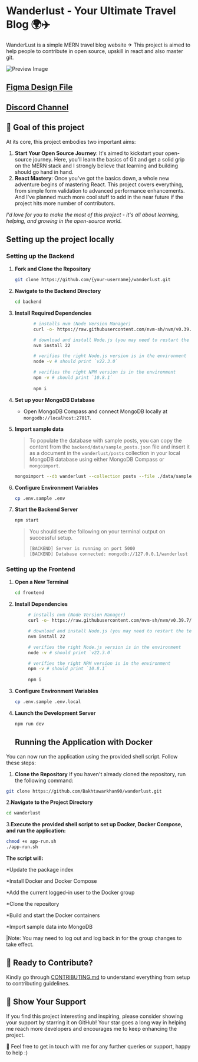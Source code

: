 # Wanderlust - Your Ultimate Travel Blog 🌍✈️

WanderLust is a simple MERN travel blog website ✈ This project is aimed to help people to contribute in open source, upskill in react and also master git.

![Preview Image](https://github.com/krishnaacharyaa/wanderlust/assets/116620586/17ba9da6-225f-481d-87c0-5d5a010a9538)

## [Figma Design File](https://www.figma.com/file/zqNcWGGKBo5Q2TwwVgR6G5/WanderLust--A-Travel-Blog-App?type=design&node-id=0%3A1&mode=design&t=c4oCG8N1Fjf7pxTt-1)
## [Discord Channel](https://discord.gg/FEKasAdCrG)

## 🎯 Goal of this project

At its core, this project embodies two important aims:

1. **Start Your Open Source Journey**: It's aimed to kickstart your open-source journey. Here, you'll learn the basics of Git and get a solid grip on the MERN stack and I strongly believe that learning and building should go hand in hand.
2. **React Mastery**: Once you've got the basics down, a whole new adventure begins of mastering React. This project covers everything, from simple form validation to advanced performance enhancements. And I've planned much more cool stuff to add in the near future if the project hits more number of contributors.

_I'd love for you to make the most of this project - it's all about learning, helping, and growing in the open-source world._

## Setting up the project locally

### Setting up the Backend

1. **Fork and Clone the Repository**

   ```bash
   git clone https://github.com/{your-username}/wanderlust.git
   ```

2. **Navigate to the Backend Directory**

   ```bash
   cd backend
   ```

3. **Install Required Dependencies**

   ```bash
          # installs nvm (Node Version Manager)
          curl -o- https://raw.githubusercontent.com/nvm-sh/nvm/v0.39.7/install.sh | bash

          # download and install Node.js (you may need to restart the terminal)
          nvm install 22

          # verifies the right Node.js version is in the environment
          node -v # should print `v22.3.0`

          # verifies the right NPM version is in the environment
          npm -v # should print `10.8.1`  
  
          npm i
   ```

4. **Set up your MongoDB Database**

   - Open MongoDB Compass and connect MongoDB locally at `mongodb://localhost:27017`.

5. **Import sample data**

   > To populate the database with sample posts, you can copy the content from the `backend/data/sample_posts.json` file and insert it as a document in the `wanderlust/posts` collection in your local MongoDB database using either MongoDB Compass or `mongoimport`.

   ```bash
   mongoimport --db wanderlust --collection posts --file ./data/sample_posts.json --jsonArray
   ```

6. **Configure Environment Variables**

   ```bash
   cp .env.sample .env
   ```

7. **Start the Backend Server**

   ```bash
   npm start
   ```

   > You should see the following on your terminal output on successful setup.
   >
   > ```bash
   > [BACKEND] Server is running on port 5000
   > [BACKEND] Database connected: mongodb://127.0.0.1/wanderlust
   > ```

### Setting up the Frontend

1. **Open a New Terminal**

   ```bash
   cd frontend
   ```

2. **Install Dependencies**

   ```bash
        # installs nvm (Node Version Manager)
        curl -o- https://raw.githubusercontent.com/nvm-sh/nvm/v0.39.7/install.sh | bash

        # download and install Node.js (you may need to restart the terminal)
        nvm install 22

        # verifies the right Node.js version is in the environment
        node -v # should print `v22.3.0`

        # verifies the right NPM version is in the environment
        npm -v # should print `10.8.1`
  
        npm i
   ```

3. **Configure Environment Variables**

   ```bash
   cp .env.sample .env.local
   ```

4. **Launch the Development Server**

   ```bash
   npm run dev
   ```
   ## Running the Application with Docker
You can now run the application using the provided shell script. Follow these steps:
1. **Clone the Repository**
If you haven't already cloned the repository, run the following command:

```bash
git clone https://github.com/Bakhtawarkhan90/wanderlust.git
```
2.**Navigate to the Project Directory**

```bash
cd wanderlust
```
3.**Execute the provided shell script to set up Docker, Docker Compose, and run the application:**

```bash
chmod +x app-run.sh
./app-run.sh
```
**The script will:**

*Update the package index

*Install Docker and Docker Compose

*Add the current logged-in user to the Docker group

*Clone the repository

*Build and start the Docker containers

*Import sample data into MongoDB

|Note: You may need to log out and log back in for the group changes to take effect.
## 🌟 Ready to Contribute?

Kindly go through [CONTRIBUTING.md](https://github.com/krishnaacharyaa/wanderlust/blob/main/.github/CONTRIBUTING.md) to understand everything from setup to contributing guidelines.

## 💖 Show Your Support

If you find this project interesting and inspiring, please consider showing your support by starring it on GitHub! Your star goes a long way in helping me reach more developers and encourages me to keep enhancing the project.

🚀 Feel free to get in touch with me for any further queries or support, happy to help :)
